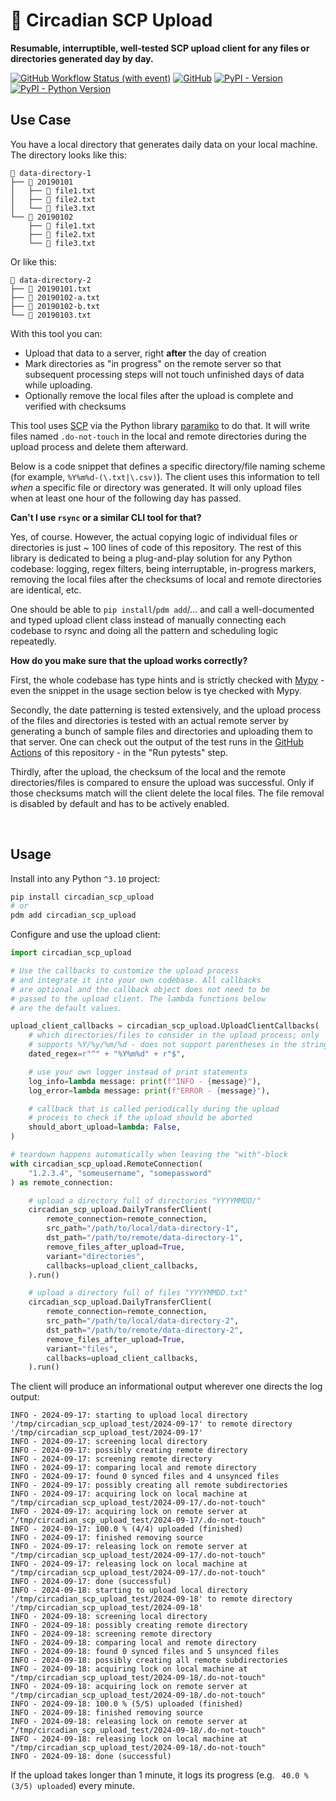 # 📮 Circadian SCP Upload

**Resumable, interruptible, well-tested SCP upload client for any files or directories generated day by day.**

[![GitHub Workflow Status (with event)](https://img.shields.io/github/actions/workflow/status/dostuffthatmatters/circadian-scp-upload/test.yaml?label=CI%20tests&cacheSeconds=60)](https://github.com/dostuffthatmatters/circadian-scp-upload/actions/workflows/test.yaml)
[![GitHub](https://img.shields.io/github/license/dostuffthatmatters/circadian-scp-upload?color=4c1&cacheSeconds=60)](https://github.com/dostuffthatmatters/circadian-scp-upload/blob/main/LICENSE.md)
[![PyPI - Version](https://img.shields.io/github/v/tag/dostuffthatmatters/circadian-scp-upload?label=latest%20version&color=f5f5f5&cacheSeconds=60)](https://pypi.org/project/circadian-scp-upload)
[![PyPI - Python Version](https://img.shields.io/pypi/pyversions/circadian_scp_upload?label=supported%20Python%20versions&color=f5f5f5&cacheSeconds=60)](https://pypi.org/project/circadian-scp-upload)

## Use Case

You have a local directory that generates daily data on your local machine. The directory looks like this:

```
📁 data-directory-1
├── 📁 20190101
│   ├── 📄 file1.txt
│   ├── 📄 file2.txt
│   └── 📄 file3.txt
└── 📁 20190102
    ├── 📄 file1.txt
    ├── 📄 file2.txt
    └── 📄 file3.txt
```

Or like this:

```
📁 data-directory-2
├── 📄 20190101.txt
├── 📄 20190102-a.txt
├── 📄 20190102-b.txt
└── 📄 20190103.txt
```

With this tool you can:

- Upload that data to a server, right **after** the day of creation
- Mark directories as "in progress" on the remote server so that subsequent processing steps will not touch unfinished days of data while uploading.
- Optionally remove the local files after the upload is complete and verified with checksums

This tool uses [SCP](https://en.wikipedia.org/wiki/Secure_copy_protocol) via the Python library [paramiko](https://github.com/paramiko/paramiko) to do that. It will write files named `.do-not-touch` in the local and remote directories during the upload process and delete them afterward.

Below is a code snippet that defines a specific directory/file naming scheme (for example, `%Y%m%d-(\.txt|\.csv)`). The client uses this information to tell _when_ a specific file or directory was generated. It will only upload files when at least one hour of the following day has passed.

**Can't I use `rsync` or a similar CLI tool for that?**

Yes, of course. However, the actual copying logic of individual files or directories is just ~ 100 lines of code of this repository. The rest of this library is dedicated to being a plug-and-play solution for any Python codebase: logging, regex filters, being interruptable, in-progress markers, removing the local files after the checksums of local and remote directories are identical, etc.

One should be able to `pip install`/`pdm add`/... and call a well-documented and typed upload client class instead of manually connecting each codebase to rsync and doing all the pattern and scheduling logic repeatedly.

**How do you make sure that the upload works correctly?**

First, the whole codebase has type hints and is strictly checked with [Mypy](https://github.com/python/mypy) - even the snippet in the usage section below is tye checked with Mypy.

Secondly, the date patterning is tested extensively, and the upload process of the files and directories is tested with an actual remote server by generating a bunch of sample files and directories and uploading them to that server. One can check out the output of the test runs in the [GitHub Actions](https://github.com/dostuffthatmatters/circadian-scp-upload/actions/workflows/test.yaml) of this repository - in the "Run pytests" step.

Thirdly, after the upload, the checksum of the local and the remote directories/files is compared to ensure the upload was successful. Only if those checksums match will the client delete the local files. The file removal is disabled by default and has to be actively enabled.

<br/>

## Usage

Install into any Python `^3.10` project:

```bash
pip install circadian_scp_upload
# or
pdm add circadian_scp_upload
```

Configure and use the upload client:

```python
import circadian_scp_upload

# Use the callbacks to customize the upload process
# and integrate it into your own codebase. All callbacks
# are optional and the callback object does not need to be
# passed to the upload client. The lambda functions below
# are the default values.

upload_client_callbacks = circadian_scp_upload.UploadClientCallbacks(
    # which directories/files to consider in the upload process; only
    # supports %Y/%y/%m/%d - does not support parentheses in the string
    dated_regex=r"^" + "%Y%m%d" + r"$",

    # use your own logger instead of print statements
    log_info=lambda message: print(f"INFO - {message}"),
    log_error=lambda message: print(f"ERROR - {message}"),

    # callback that is called periodically during the upload
    # process to check if the upload should be aborted
    should_abort_upload=lambda: False,
)

# teardown happens automatically when leaving the "with"-block
with circadian_scp_upload.RemoteConnection(
    "1.2.3.4", "someusername", "somepassword"
) as remote_connection:

    # upload a directory full of directories "YYYYMMDD/"
    circadian_scp_upload.DailyTransferClient(
        remote_connection=remote_connection,
        src_path="/path/to/local/data-directory-1",
        dst_path="/path/to/remote/data-directory-1",
        remove_files_after_upload=True,
        variant="directories",
        callbacks=upload_client_callbacks,
    ).run()

    # upload a directory full of files "YYYYMMDD.txt"
    circadian_scp_upload.DailyTransferClient(
        remote_connection=remote_connection,
        src_path="/path/to/local/data-directory-2",
        dst_path="/path/to/remote/data-directory-2",
        remove_files_after_upload=True,
        variant="files",
        callbacks=upload_client_callbacks,
    ).run()
```

The client will produce an informational output wherever one directs the log output:

```log
INFO - 2024-09-17: starting to upload local directory '/tmp/circadian_scp_upload_test/2024-09-17' to remote directory '/tmp/circadian_scp_upload_test/2024-09-17'
INFO - 2024-09-17: screening local directory
INFO - 2024-09-17: possibly creating remote directory
INFO - 2024-09-17: screening remote directory
INFO - 2024-09-17: comparing local and remote directory
INFO - 2024-09-17: found 0 synced files and 4 unsynced files
INFO - 2024-09-17: possibly creating all remote subdirectories
INFO - 2024-09-17: acquiring lock on local machine at "/tmp/circadian_scp_upload_test/2024-09-17/.do-not-touch"
INFO - 2024-09-17: acquiring lock on remote server at "/tmp/circadian_scp_upload_test/2024-09-17/.do-not-touch"
INFO - 2024-09-17: 100.0 % (4/4) uploaded (finished)
INFO - 2024-09-17: finished removing source
INFO - 2024-09-17: releasing lock on remote server at "/tmp/circadian_scp_upload_test/2024-09-17/.do-not-touch"
INFO - 2024-09-17: releasing lock on local machine at "/tmp/circadian_scp_upload_test/2024-09-17/.do-not-touch"
INFO - 2024-09-17: done (successful)
INFO - 2024-09-18: starting to upload local directory '/tmp/circadian_scp_upload_test/2024-09-18' to remote directory '/tmp/circadian_scp_upload_test/2024-09-18'
INFO - 2024-09-18: screening local directory
INFO - 2024-09-18: possibly creating remote directory
INFO - 2024-09-18: screening remote directory
INFO - 2024-09-18: comparing local and remote directory
INFO - 2024-09-18: found 0 synced files and 5 unsynced files
INFO - 2024-09-18: possibly creating all remote subdirectories
INFO - 2024-09-18: acquiring lock on local machine at "/tmp/circadian_scp_upload_test/2024-09-18/.do-not-touch"
INFO - 2024-09-18: acquiring lock on remote server at "/tmp/circadian_scp_upload_test/2024-09-18/.do-not-touch"
INFO - 2024-09-18: 100.0 % (5/5) uploaded (finished)
INFO - 2024-09-18: finished removing source
INFO - 2024-09-18: releasing lock on remote server at "/tmp/circadian_scp_upload_test/2024-09-18/.do-not-touch"
INFO - 2024-09-18: releasing lock on local machine at "/tmp/circadian_scp_upload_test/2024-09-18/.do-not-touch"
INFO - 2024-09-18: done (successful)
```

If the upload takes longer than 1 minute, it logs its progress (e.g. ` 40.0 % (3/5) uploaded`) every minute.
